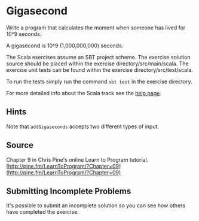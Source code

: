 # Gigasecond

Write a program that calculates the moment when someone has lived for 10^9 seconds.

A gigasecond is 10^9 (1,000,000,000) seconds.

The Scala exercises assume an SBT project scheme. The exercise solution source
should be placed within the exercise directory/src/main/scala. The exercise
unit tests can be found within the exercise directory/src/test/scala.

To run the tests simply run the command `sbt test` in the exercise directory.

For more detailed info about the Scala track see the [help
page](http://exercism.io/languages/scala).


## Hints
Note that `addGigaseconds` accepts two different types of input.

## Source

Chapter 9 in Chris Pine's online Learn to Program tutorial. [http://pine.fm/LearnToProgram/?Chapter=09](http://pine.fm/LearnToProgram/?Chapter=09)

## Submitting Incomplete Problems
It's possible to submit an incomplete solution so you can see how others have completed the exercise.

